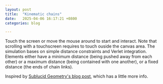 ```yaml
---
layout: post
title:  "Kinematic chains"
date:   2025-04-06 16:17:21 +0800
categories: blog

---
```

Touch the screen or move the mouse around to start and interact. Note that scrolling with a touchscreen requires to touch ouside the canvas area.
The simulation bases on simple distance constraints and Verlet integration.
Elements either have a minimum distance (being pushed away from each other) or a maximum distance (being contained with one another), or a fixed distance (the ends of chain links).

Inspired by [Sublucid Geometry's blog post](https://zalo.github.io/blog/constraints/), which has a little more info.


<canvas id="chainsCanvas" style="touch-action:none;"></canvas>
<script src="../../../../assets/js/src/util.js"></script>
<script src="../../../../assets/js/src/vector.js"></script>
<script src="../../../../assets/js/src/input.js"></script>
<script src="../../../../assets/js/src/environment.js"></script>
<script src="../../../../assets/js/src/drawing.js"></script>
<script src="../../../../assets/js/src/drawables/chains.js"></script>
<script src="../../../../assets/js/src/drawables/constrained_point.js"></script>
<script src="../../../../assets/js/src/drawables/mouse_circle.js"></script>
<script src="../../../../assets/js/chains.js"></script>
